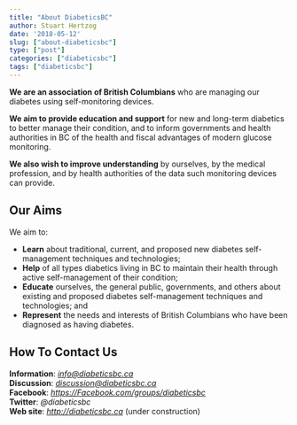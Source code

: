```yaml
---
title: "About DiabeticsBC"
author: Stuart Hertzog
date: '2018-05-12'
slug: ["about-diabeticsbc"]
type: ["post"]
categories: ["diabeticsbc"]
tags: ["diabeticsbc"]
---
```


**We are an association of British Columbians** who are managing our diabetes using self-monitoring devices.

**We aim to provide education and support** for new and long-term diabetics to better manage their condition, and to inform governments and health authorities in BC of the health and fiscal advantages of modern glucose monitoring.

**We also wish to improve understanding** by ourselves, by the medical profession, and by health authorities of the data such monitoring devices can provide.

## Our Aims

We aim to:

* **Learn** about traditional, current, and proposed new diabetes self-management techniques and technologies;
* **Help** of all types diabetics living in BC to maintain their health through active self-management of their condition;
* **Educate** ourselves, the general public, governments, and others about existing and proposed diabetes self-management techniques and technologies; and
* **Represent** the needs and interests of British Columbians who have been diagnosed as having diabetes.

## How To Contact Us
**Information**: *info@diabeticsbc.ca*  
**Discussion**: *discussion@diabeticsbc.ca*  
**Facebook**: *https://Facebook.com/groups/diabeticsbc*  
**Twitter**: *@diabeticsbc*  
**Web site**: *http://diabeticsbc.ca*  (under construction)  

